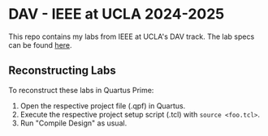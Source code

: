 # DAV - IEEE at UCLA 2024-2025

This repo contains my labs from IEEE at UCLA's DAV track. The lab specs can be found [here](https://projects.ieeebruins.com/DAV/).

## Reconstructing Labs

To reconstruct these labs in Quartus Prime:

1. Open the respective project file (.qpf) in Quartus.
2. Execute the respective project setup script (.tcl) with `source <foo.tcl>`.
3. Run "Compile Design" as usual.